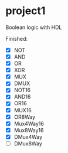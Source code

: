 # project1
Boolean logic with HDL

Finished:
- [x] NOT
- [X] AND
- [X] OR
- [X] XOR
- [X] MUX
- [X] DMUX
- [X] NOT16
- [X] AND16
- [X] OR16
- [X] MUX16
- [X] OR8Way
- [X] Mux4Way16
- [X] Mux8Way16
- [X] DMux4Way
- [ ] DMux8Way